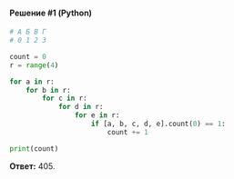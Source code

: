 #### Решение #1 (Python)
```python
# А Б В Г
# 0 1 2 3

count = 0
r = range(4)

for a in r:
    for b in r:
        for c in r:
            for d in r:
                for e in r:
                    if [a, b, c, d, e].count(0) == 1:
                        count += 1

print(count)
```

**Ответ:** 405.
